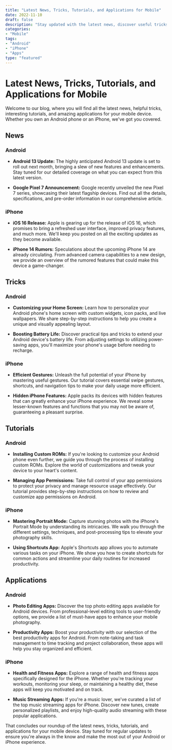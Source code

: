 ```yaml
--- 
title: "Latest News, Tricks, Tutorials, and Applications for Mobile"
date: 2022-11-10
draft: false
description: "Stay updated with the latest news, discover useful tricks, explore tutorials, and find exciting applications for your mobile device."
categories: 
- "Mobile"
tags: 
- "Android"
- "iPhone"
- "Apps"
type: "featured"
--- 
```


# Latest News, Tricks, Tutorials, and Applications for Mobile

Welcome to our blog, where you will find all the latest news, helpful tricks, interesting tutorials, and amazing applications for your mobile device. Whether you own an Android phone or an iPhone, we've got you covered.

## News

### Android

- **Android 13 Update:** The highly anticipated Android 13 update is set to roll out next month, bringing a slew of new features and enhancements. Stay tuned for our detailed coverage on what you can expect from this latest version.

- **Google Pixel 7 Announcement:** Google recently unveiled the new Pixel 7 series, showcasing their latest flagship devices. Find out all the details, specifications, and pre-order information in our comprehensive article.

### iPhone

- **iOS 16 Release:** Apple is gearing up for the release of iOS 16, which promises to bring a refreshed user interface, improved privacy features, and much more. We'll keep you posted on all the exciting updates as they become available.

- **iPhone 14 Rumors:** Speculations about the upcoming iPhone 14 are already circulating. From advanced camera capabilities to a new design, we provide an overview of the rumored features that could make this device a game-changer.

## Tricks

### Android

- **Customizing your Home Screen:** Learn how to personalize your Android phone's home screen with custom widgets, icon packs, and live wallpapers. We share step-by-step instructions to help you create a unique and visually appealing layout.

- **Boosting Battery Life:** Discover practical tips and tricks to extend your Android device's battery life. From adjusting settings to utilizing power-saving apps, you'll maximize your phone's usage before needing to recharge.

### iPhone

- **Efficient Gestures:** Unleash the full potential of your iPhone by mastering useful gestures. Our tutorial covers essential swipe gestures, shortcuts, and navigation tips to make your daily usage more efficient.

- **Hidden iPhone Features:** Apple packs its devices with hidden features that can greatly enhance your iPhone experience. We reveal some lesser-known features and functions that you may not be aware of, guaranteeing a pleasant surprise.

## Tutorials

### Android

- **Installing Custom ROMs:** If you're looking to customize your Android phone even further, we guide you through the process of installing custom ROMs. Explore the world of customizations and tweak your device to your heart's content.

- **Managing App Permissions:** Take full control of your app permissions to protect your privacy and manage resource usage effectively. Our tutorial provides step-by-step instructions on how to review and customize app permissions on Android.

### iPhone

- **Mastering Portrait Mode:** Capture stunning photos with the iPhone's Portrait Mode by understanding its intricacies. We walk you through the different settings, techniques, and post-processing tips to elevate your photography skills.

- **Using Shortcuts App:** Apple's Shortcuts app allows you to automate various tasks on your iPhone. We show you how to create shortcuts for common actions and streamline your daily routines for increased productivity.

## Applications

### Android

- **Photo Editing Apps:** Discover the top photo editing apps available for Android devices. From professional-level editing tools to user-friendly options, we provide a list of must-have apps to enhance your mobile photography.

- **Productivity Apps:** Boost your productivity with our selection of the best productivity apps for Android. From note-taking and task management to time tracking and project collaboration, these apps will help you stay organized and efficient.

### iPhone

- **Health and Fitness Apps:** Explore a range of health and fitness apps specifically designed for the iPhone. Whether you're tracking your workouts, monitoring your sleep, or maintaining a healthy diet, these apps will keep you motivated and on track.

- **Music Streaming Apps:** If you're a music lover, we've curated a list of the top music streaming apps for iPhone. Discover new tunes, create personalized playlists, and enjoy high-quality audio streaming with these popular applications.

That concludes our roundup of the latest news, tricks, tutorials, and applications for your mobile device. Stay tuned for regular updates to ensure you're always in the know and make the most out of your Android or iPhone experience.
